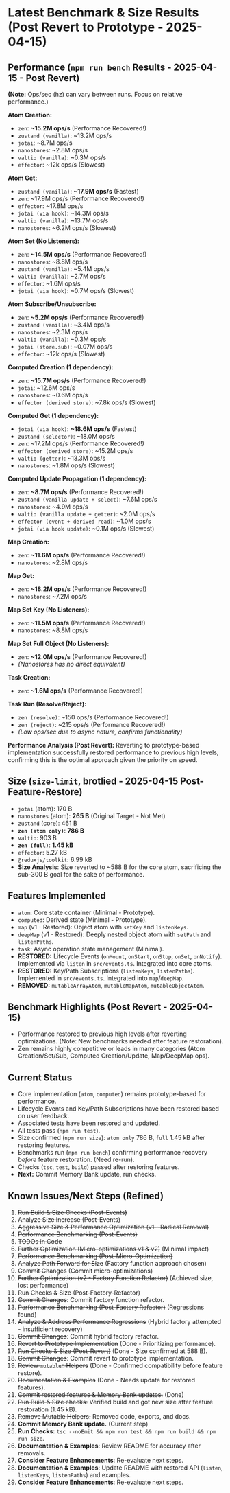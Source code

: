 # Latest Benchmark & Size Results (Post Revert to Prototype - 2025-04-15)

## Performance (`npm run bench` Results - 2025-04-15 - Post Revert)

**(Note:** Ops/sec (hz) can vary between runs. Focus on relative performance.)

**Atom Creation:**
- `zen`: **~15.2M ops/s** (Performance Recovered!)
- `zustand (vanilla)`: ~13.2M ops/s
- `jotai`: ~8.7M ops/s
- `nanostores`: ~2.8M ops/s
- `valtio (vanilla)`: ~0.3M ops/s
- `effector`: ~12k ops/s (Slowest)

**Atom Get:**
- `zustand (vanilla)`: **~17.9M ops/s** (Fastest)
- `zen`: ~17.9M ops/s (Performance Recovered!)
- `effector`: ~17.8M ops/s
- `jotai (via hook)`: ~14.3M ops/s
- `valtio (vanilla)`: ~13.7M ops/s
- `nanostores`: ~6.2M ops/s (Slowest)

**Atom Set (No Listeners):**
- `zen`: **~14.5M ops/s** (Performance Recovered!)
- `nanostores`: ~8.8M ops/s
- `zustand (vanilla)`: ~5.4M ops/s
- `valtio (vanilla)`: ~2.7M ops/s
- `effector`: ~1.6M ops/s
- `jotai (via hook)`: ~0.7M ops/s (Slowest)

**Atom Subscribe/Unsubscribe:**
- `zen`: **~5.2M ops/s** (Performance Recovered!)
- `zustand (vanilla)`: ~3.4M ops/s
- `nanostores`: ~2.3M ops/s
- `valtio (vanilla)`: ~0.3M ops/s
- `jotai (store.sub)`: ~0.07M ops/s
- `effector`: ~12k ops/s (Slowest)

**Computed Creation (1 dependency):**
- `zen`: **~15.7M ops/s** (Performance Recovered!)
- `jotai`: ~12.6M ops/s
- `nanostores`: ~0.6M ops/s
- `effector (derived store)`: ~7.8k ops/s (Slowest)

**Computed Get (1 dependency):**
- `jotai (via hook)`: **~18.6M ops/s** (Fastest)
- `zustand (selector)`: ~18.0M ops/s
- `zen`: ~17.2M ops/s (Performance Recovered!)
- `effector (derived store)`: ~15.2M ops/s
- `valtio (getter)`: ~13.3M ops/s
- `nanostores`: ~1.8M ops/s (Slowest)

**Computed Update Propagation (1 dependency):**
- `zen`: **~8.7M ops/s** (Performance Recovered!)
- `zustand (vanilla update + select)`: ~7.6M ops/s
- `nanostores`: ~4.9M ops/s
- `valtio (vanilla update + getter)`: ~2.0M ops/s
- `effector (event + derived read)`: ~1.0M ops/s
- `jotai (via hook update)`: ~0.1M ops/s (Slowest)

**Map Creation:**
- `zen`: **~11.6M ops/s** (Performance Recovered!)
- `nanostores`: ~2.8M ops/s

**Map Get:**
- `zen`: **~18.2M ops/s** (Performance Recovered!)
- `nanostores`: ~7.2M ops/s

**Map Set Key (No Listeners):**
- `zen`: **~11.5M ops/s** (Performance Recovered!)
- `nanostores`: ~8.8M ops/s

**Map Set Full Object (No Listeners):**
- `zen`: **~12.0M ops/s** (Performance Recovered!)
- *(Nanostores has no direct equivalent)*

**Task Creation:**
- `zen`: **~1.6M ops/s** (Performance Recovered!)

**Task Run (Resolve/Reject):**
- `zen (resolve)`: ~150 ops/s (Performance Recovered!)
- `zen (reject)`: ~215 ops/s (Performance Recovered!)
- *(Low ops/sec due to async nature, confirms functionality)*

**Performance Analysis (Post Revert):** Reverting to prototype-based implementation successfully restored performance to previous high levels, confirming this is the optimal approach given the priority on speed.

## Size (`size-limit`, brotlied - 2025-04-15 Post-Feature-Restore)
- `jotai` (atom): 170 B
- `nanostores` (atom): **265 B** (Original Target - Not Met)
- `zustand` (core): 461 B
- **`zen (atom only)`**: **786 B**
- `valtio`: 903 B
- **`zen (full)`**: **1.45 kB**
- `effector`: 5.27 kB
- `@reduxjs/toolkit`: 6.99 kB
- **Size Analysis**: Size reverted to ~588 B for the core atom, sacrificing the sub-300 B goal for the sake of performance.

## Features Implemented
- `atom`: Core state container (Minimal - Prototype).
- `computed`: Derived state (Minimal - Prototype).
- `map` (v1 - Restored): Object atom with `setKey` and `listenKeys`.
- `deepMap` (v1 - Restored): Deeply nested object atom with `setPath` and `listenPaths`.
- `task`: Async operation state management (Minimal).
- **RESTORED:** Lifecycle Events (`onMount`, `onStart`, `onStop`, `onSet`, `onNotify`). Implemented via `listen` in `src/events.ts`. Integrated into core atoms.
- **RESTORED:** Key/Path Subscriptions (`listenKeys`, `listenPaths`). Implemented in `src/events.ts`. Integrated into `map`/`deepMap`.
- **REMOVED:** `mutableArrayAtom`, `mutableMapAtom`, `mutableObjectAtom`.

## Benchmark Highlights (Post Revert - 2025-04-15)
- Performance restored to previous high levels after reverting optimizations. (Note: New benchmarks needed after feature restoration).
- Zen remains highly competitive or leads in many categories (Atom Creation/Set/Sub, Computed Creation/Update, Map/DeepMap ops).

## Current Status
- Core implementation (`atom`, `computed`) remains prototype-based for performance.
- Lifecycle Events and Key/Path Subscriptions have been restored based on user feedback.
- Associated tests have been restored and updated.
- All tests pass (`npm run test`).
- Size confirmed (`npm run size`): `atom only` 786 B, `full` 1.45 kB after restoring features.
- Benchmarks run (`npm run bench`) confirming performance recovery *before* feature restoration. (Need re-run).
- Checks (`tsc`, `test`, `build`) passed after restoring features.
- **Next:** Commit Memory Bank update, run checks.

## Known Issues/Next Steps (Refined)
1.  ~~Run Build & Size Checks (Post-Events)~~
2.  ~~Analyze Size Increase (Post-Events)~~
3.  ~~Aggressive Size & Performance Optimization (v1 - Radical Removal)~~
4.  ~~Performance Benchmarking (Post-Events)~~
5.  ~~TODOs in Code~~
6.  ~~Further Optimization (Micro-optimizations v1 & v2)~~ (Minimal impact)
7.  ~~Performance Benchmarking (Post-Micro-Optimization)~~
8.  ~~Analyze Path Forward for Size~~ (Factory function approach chosen)
9.  ~~Commit Changes~~ (Commit micro-optimizations)
10. ~~Further Optimization (v2 - Factory Function Refactor)~~ (Achieved size, lost performance)
11. ~~Run Checks & Size (Post-Factory-Refactor)~~
12. ~~Commit Changes~~: Commit factory function refactor.
13. ~~Performance Benchmarking (Post-Factory Refactor)~~ (Regressions found)
14. ~~Analyze & Address Performance Regressions~~ (Hybrid factory attempted - insufficient recovery)
15. ~~Commit Changes~~: Commit hybrid factory refactor.
16. ~~Revert to Prototype Implementation~~ (Done - Prioritizing performance).
17. ~~Run Checks & Size (Post-Revert)~~ (Done - Size confirmed at 588 B).
18. ~~Commit Changes~~: Commit revert to prototype implementation.
19. ~~Review `mutable*` Helpers~~ (Done - Confirmed compatibility before feature restore).
20. ~~Documentation & Examples~~ (Done - Needs update for restored features).
21. ~~Commit restored features & Memory Bank updates.~~ (Done)
22. ~~Run Build & Size checks:~~ Verified build and got new size after feature restoration (1.45 kB).
23. ~~Remove Mutable Helpers:~~ Removed code, exports, and docs.
24. **Commit Memory Bank update.** (Current step)
25. **Run Checks:** `tsc --noEmit && npm run test && npm run build && npm run size`.
26. **Documentation & Examples**: Review README for accuracy after removals.
27. **Consider Feature Enhancements**: Re-evaluate next steps.
24. **Documentation & Examples**: Update README with restored API (`listen`, `listenKeys`, `listenPaths`) and examples.
25. **Consider Feature Enhancements**: Re-evaluate next steps.
